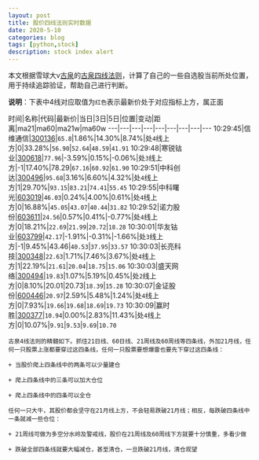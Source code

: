 ```yaml
---
layout: post
title: 股价四线法则实时数据
date: 2020-5-10
categories: blog
tags: [python,stock]
description: stock index alert
---
```



本文根据雪球大v[古泉](https://xueqiu.com/u/7148646888)的[古泉四线法则](https://xueqiu.com/7148646888/130498192)，计算了自己的一些自选股当前所处位置，用于持续追踪验证，帮助自己进行判断。

**说明**：下表中4线对应取值为`红色`表示最新价处于对应指标上方，属正面

时间|名称|代码|最新价|当日|3日|5日|位置|变动|距离|ma21|ma60|ma21w|ma60w
---|---|---|---|---|---|---|---|---
10:29:45|信维通信|[300136](https://xueqiu.com/S/SZ300136)|`65.8`|1.86%|14.30%|8.74%|处`4`线上方|0|33.28%|`56.90`|`52.64`|`48.59`|`41.91`
10:29:48|寒锐钴业|[300618](https://xueqiu.com/S/SZ300618)|`77.96`|-3.59%|0.15%|-0.06%|处`3`线上方|-1|17.40%|78.29|`67.16`|`60.92`|`61.90`
10:29:51|中科创达|[300496](https://xueqiu.com/S/SZ300496)|`95.68`|3.16%|6.60%|4.32%|处`4`线上方|1|29.70%|`93.15`|`83.21`|`74.41`|`55.45`
10:29:55|中科曙光|[603019](https://xueqiu.com/S/SH603019)|`46.03`|0.24%|4.00%|0.61%|处`4`线上方|0|16.88%|`45.05`|`43.07`|`40.44`|`31.82`
10:29:52|诺力股份|[603611](https://xueqiu.com/S/SH603611)|`24.56`|0.57%|0.41%|-0.77%|处`4`线上方|0|18.21%|`22.69`|`21.99`|`20.72`|`18.28`
10:30:01|华友钴业|[603799](https://xueqiu.com/S/SH603799)|`42.17`|-1.91%|-0.31%|-1.66%|处`3`线上方|-1|9.45%|43.46|`40.53`|`37.95`|`33.57`
10:30:03|长亮科技|[300348](https://xueqiu.com/S/SZ300348)|`22.63`|1.71%|7.46%|3.67%|处`4`线上方|1|22.19%|`21.61`|`20.04`|`18.75`|`15.06`
10:30:03|盛天网络|[300494](https://xueqiu.com/S/SZ300494)|`19.83`|1.07%|5.19%|0.45%|处`2`线上方|0|8.10%|20.01|20.73|`18.39`|`15.28`
10:30:07|金证股份|[600446](https://xueqiu.com/S/SH600446)|`20.97`|2.59%|5.48%|1.24%|处`4`线上方|0|7.93%|`19.66`|`19.68`|`18.69`|`19.73`
10:30:09|赢时胜|[300377](https://xueqiu.com/S/SZ300377)|`10.94`|0.00%|2.83%|11.43%|处`4`线上方|0|10.07%|`9.91`|`9.53`|`9.69`|`10.70`

```
古泉4线法则的精髓如下。抓住21日线、60日线、21周线及60周线等四条线，外加21月线，任何一只股票上涨都要穿过这四条线，任何一只股票要想爆雷也要先下穿过这四条线：

+ 当股价爬上四条线中的两条可以少量建仓

+ 爬上四条线中的三条可以加大仓位

+ 爬上四条线中的四条可以全仓

任何一只大牛，其股价都会坚守在21月线上方，不会轻易跌破21月线；相反，每跌破四条线中一条就减一些仓位：

+ 21周线可做为多空分水岭及警戒线，股价在21周线及60周线下方就要十分慎重，多看少做

+ 跌破全部四条线就要大幅减仓，甚至清仓，一旦跌破21月线，清仓观望
```